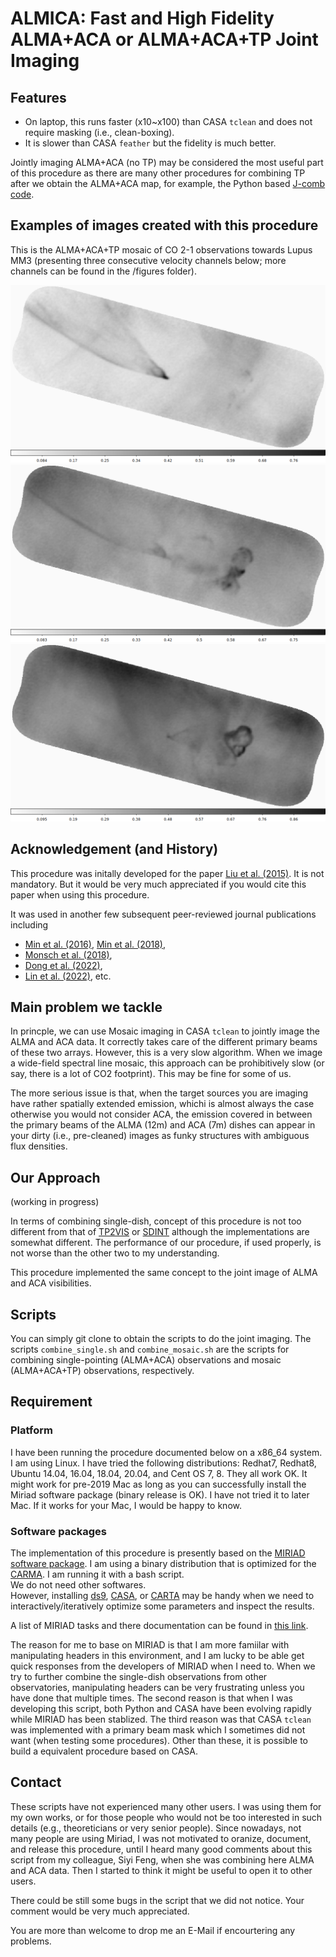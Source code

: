 # ALMICA: Fast and High Fidelity ALMA+ACA or ALMA+ACA+TP Joint Imaging

## Features

- On laptop, this runs faster (x10~x100) than CASA `tclean` and does not require masking (i.e., clean-boxing).
- It is slower than CASA `feather` but the fidelity is much better.

Jointly imaging ALMA+ACA (no TP) may be considered the most useful part of this procedure as there are many other procedures for combining TP after we obtain the ALMA+ACA map, for example, the Python based [J-comb code](https://github.com/SihanJiao/J-comb).



## Examples of images created with this procedure

This is the ALMA+ACA+TP mosaic of CO 2-1 observations towards Lupus MM3 (presenting three consecutive velocity channels below; more channels can be found in the /figures folder).

![Lupus MM3](/figures/channel_Lupusmm3_3.png)
![Lupus MM3](/figures/channel_Lupusmm3_4.png)
![Lupus MM3](/figures/channel_Lupusmm3_5.png)



## Acknowledgement (and History)
This procedure was initally developed for the paper [Liu et al. (2015)](https://ui.adsabs.harvard.edu/abs/2015ApJ...804...37L/abstract). It is not mandatory. But it would be very much appreciated if you would cite this paper when using this procedure.  

It was used in another few subsequent peer-reviewed journal publications including 
- [Min et al. (2016)](https://ui.adsabs.harvard.edu/abs/2016ApJ...824...99M/abstract), [Min et al. (2018)](https://ui.adsabs.harvard.edu/abs/2018ApJ...864..102M/abstract), 
- [Monsch et al. (2018)](https://ui.adsabs.harvard.edu/abs/2018ApJ...861...77M/abstract), 
- [Dong et al. (2022)](https://ui.adsabs.harvard.edu/abs/2022NatAs...6..331D/abstract), 
- [Lin et al. (2022)](https://ui.adsabs.harvard.edu/abs/2022A%26A...658A.128L/abstract), etc.



## Main problem we tackle

In princple, we can use Mosaic imaging in CASA `tclean` to jointly image the ALMA and ACA data. It correctly takes care of the different primary beams of these two arrays. However, this is a very slow algorithm. When we image a wide-field spectral line mosaic, this approach can be prohibitively slow (or say, there is a lot of CO2 footprint). This may be fine for some of us.  

The more serious issue is that, when the target sources you are imaging have rather spatially extended emission, whichi is almost always the case otherwise you would not consider ACA, the emission covered in between the primary beams of the ALMA (12m) and ACA (7m) dishes can appear in your dirty (i.e., pre-cleaned) images as funky structures with ambiguous flux densities. 



## Our Approach

(working in progress)

In terms of combining single-dish, concept of this procedure is not too different from that of [TP2VIS](https://github.com/tp2vis/distribute) or [SDINT](https://casa.nrao.edu/casadocs/casa-6.1.0/global-task-list/task_sdintimaging/about) although the implementations are somewhat different. The performance of our procedure, if used properly, is not worse than the other two to my understanding.


This procedure implemented the same concept to the joint image of ALMA and ACA visibilities.



## Scripts
You can simply git clone to obtain the scripts to do the joint imaging. The scripts `combine_single.sh` and `combine_mosaic.sh` are the scripts for combining single-pointing (ALMA+ACA) observations and mosaic (ALMA+ACA+TP) observations, respectively.



## Requirement

### Platform
I have been running the procedure documented below on a x86_64 system. I am using Linux. I have tried the following distributions: Redhat7, Redhat8, Ubuntu 14.04, 16.04, 18.04, 20.04, and Cent OS 7, 8. They all work OK. It might work for pre-2019 Mac as long as you can successfully install the Miriad software package (binary release is OK). I have not tried it to later Mac. If it works for your Mac, I would be happy to know.

### Software packages
The implementation of this procedure is presently based on the [MIRIAD software package](https://www.astro.umd.edu/~teuben/miriad/). I am using a binary distribution that is optimized for the [CARMA](https://en.wikipedia.org/wiki/Combined_Array_for_Research_in_Millimeter-wave_Astronomy). 
I am running it with a bash script.  
We do not need other softwares.  
However, installing [ds9](https://sites.google.com/cfa.harvard.edu/saoimageds9), [CASA](https://casa.nrao.edu/), or [CARTA](https://cartavis.org/) may be handy when we need to interactively/iteratively optimize some parameters and inspect the results.

A list of MIRIAD tasks and there documentation can be found in [this link](https://www.atnf.csiro.au/computing/software/miriad/taskindex.html).  

The reason for me to base on MIRIAD is that I am more famiilar with manipulating headers in this environment, and I am lucky to be able get quick responses from the developers of MIRIAD when I need to. When we try to further combine the single-dish observations from other observatories, manipulating headers can be very frustrating unless you have done that multiple times. The second reason is that when I was developing this script, both Python and CASA have been evolving rapidly while MIRIAD has been stablized. The third reason was that CASA `tclean` was implemented with a primary beam mask which I sometimes did not want (when testing some procedures). Other than these, it is possible to build a equivalent procedure based on CASA.



## Contact

These scripts have not experienced many other users. I was using them for my own works, or for those people who would not be too interested in such details (e.g., theoreticians or very senior people). Since nowadays, not many people are using Miriad, I was not motivated to oranize, document, and release this procedure, until I heard many good comments about this script from my colleague, Siyi Feng, when she was combining here ALMA and ACA data. Then I started to think it might be useful to open it to other users.

There could be still some bugs in the script that we did not notice. 
Your comment would be very much appreciated.

You are more than welcome to drop me an E-Mail if encourtering any problems. 
